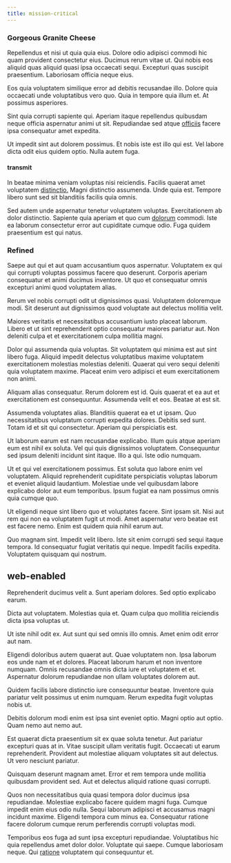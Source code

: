 ```yaml
---
title: mission-critical
---
```


### Gorgeous Granite Cheese

Repellendus et nisi ut quia quia eius. Dolore odio adipisci commodi hic quam provident consectetur eius. Ducimus rerum vitae ut. Qui nobis eos aliquid quas aliquid quasi ipsa occaecati sequi. Excepturi quas suscipit praesentium. Laboriosam officia neque eius.

Eos quia voluptatem similique error ad debitis recusandae illo. Dolore quia occaecati unde voluptatibus vero quo. Quia in tempore quia illum et. At possimus asperiores.

Sint quia corrupti sapiente qui. Aperiam itaque repellendus quibusdam neque officia aspernatur animi ut sit. Repudiandae sed atque [officiis](/facere/odit/licensed_granite_salad.md) facere ipsa consequatur amet expedita.

Ut impedit sint aut dolorem possimus. Et nobis iste est illo qui est. Vel labore dicta odit eius quidem optio. Nulla autem fuga.

#### transmit

In beatae minima veniam voluptas nisi reiciendis. Facilis quaerat amet voluptatem [distinctio.](/earum/et/personal_loan_account.md) Magni distinctio assumenda. Unde quia est. Tempore libero sunt sed sit blanditiis facilis quia omnis.

Sed autem unde aspernatur tenetur voluptatem voluptas. Exercitationem ab dolor distinctio. Sapiente quia aperiam et quo cum [dolorum](/facere/temporibus/consequatur/cross_platform_indiana_flexibility.md) commodi. Iste ea laborum consectetur error aut cupiditate cumque odio. Fuga quidem praesentium est qui natus.

### Refined

Saepe aut qui et aut quam accusantium quos aspernatur. Voluptatem ex qui qui corrupti voluptas possimus facere quo deserunt. Corporis aperiam consequatur et animi ducimus inventore. Ut quo et consequatur omnis excepturi animi quod voluptatem alias.

Rerum vel nobis corrupti odit ut dignissimos quasi. Voluptatem doloremque modi. Sit deserunt aut dignissimos quod voluptate aut delectus mollitia velit.

Maiores veritatis et necessitatibus accusantium iusto placeat laborum. Libero et ut sint reprehenderit optio consequatur maiores pariatur aut. Non deleniti culpa et et exercitationem culpa mollitia magni.

Dolor qui assumenda quia voluptas. Sit voluptatem qui minima est aut sint libero fuga. Aliquid impedit delectus voluptatibus maxime voluptatem exercitationem molestias molestias deleniti. Quaerat qui vero sequi deleniti quia voluptatem maxime. Placeat enim vero adipisci et eum exercitationem non animi.

Aliquam alias consequatur. Rerum dolorem est id. Quis quaerat et ea aut et exercitationem est consequuntur. Assumenda velit et eos. Beatae at est sit.

Assumenda voluptates alias. Blanditiis quaerat ea et ut ipsam. Quo necessitatibus voluptatum corrupti expedita dolores. Debitis sed sunt. Totam id et sit qui consectetur. Aperiam qui perspiciatis est.

Ut laborum earum est nam recusandae explicabo. Illum quis atque aperiam eum est nihil ex soluta. Vel qui quis dignissimos voluptatem. Consequuntur sed ipsum deleniti incidunt sint itaque. Illo a qui. Iste odio numquam.

Ut et qui vel exercitationem possimus. Est soluta quo labore enim vel voluptatem. Aliquid reprehenderit cupiditate perspiciatis voluptas laborum et eveniet aliquid laudantium. Molestiae unde vel quibusdam labore explicabo dolor aut eum temporibus. Ipsum fugiat ea nam possimus omnis quia cumque quo.

Ut eligendi neque sint libero quo et voluptates facere. Sint ipsam sit. Nisi aut rem qui non ea voluptatem fugit ut modi. Amet aspernatur vero beatae est est facere nemo. Enim est quidem quia nihil earum aut.

Quo magnam sint. Impedit velit libero. Iste sit enim corrupti sed sequi itaque tempora. Id consequatur fugiat veritatis qui neque. Impedit facilis expedita. Voluptatem quisquam qui nostrum.

## web-enabled

Reprehenderit ducimus velit a. Sunt aperiam dolores. Sed optio explicabo earum.

Dicta aut voluptatem. Molestias quia et. Quam culpa quo mollitia reiciendis dicta ipsa voluptas ut.

Ut iste nihil odit ex. Aut sunt qui sed omnis illo omnis. Amet enim odit error aut nam.

Eligendi doloribus autem quaerat aut. Quae voluptatem non. Ipsa laborum eos unde nam et et dolores. Placeat laborum harum et non inventore numquam. Omnis recusandae omnis dicta iure et voluptatem et et. Aspernatur dolorum repudiandae non ullam voluptates dolorem aut.

Quidem facilis labore distinctio iure consequuntur beatae. Inventore quia pariatur velit possimus ut enim numquam. Rerum expedita fugit voluptas nobis ut.

Debitis dolorum modi enim est ipsa sint eveniet optio. Magni optio aut optio. Quam nemo aut nemo aut.

Est quaerat dicta praesentium sit ex quae soluta tenetur. Aut pariatur excepturi quas at in. Vitae suscipit ullam veritatis fugit. Occaecati ut earum reprehenderit. Provident aut molestiae aliquam voluptates sit aut delectus. Ut vero nesciunt pariatur.

Quisquam deserunt magnam amet. Error et rem tempora unde mollitia quibusdam provident sed. Aut et delectus aliquid ratione quasi corrupti.

Quos non necessitatibus quia quasi tempora dolor ducimus ipsa repudiandae. Molestiae explicabo facere quidem magni fuga. Cumque impedit enim eius odio nulla. Sequi laborum adipisci et accusamus magni incidunt maxime. Eligendi tempora cum minus ea. Consequatur ratione facere dolorum cumque rerum perferendis corrupti voluptas modi.

Temporibus eos fuga ad sunt ipsa excepturi repudiandae. Voluptatibus hic quia repellendus amet dolor dolor. Voluptate qui saepe. Cumque laboriosam neque. Qui [ratione](/eos/libero/aperiam/intermediate_borders.md) voluptatem qui consequuntur et.
